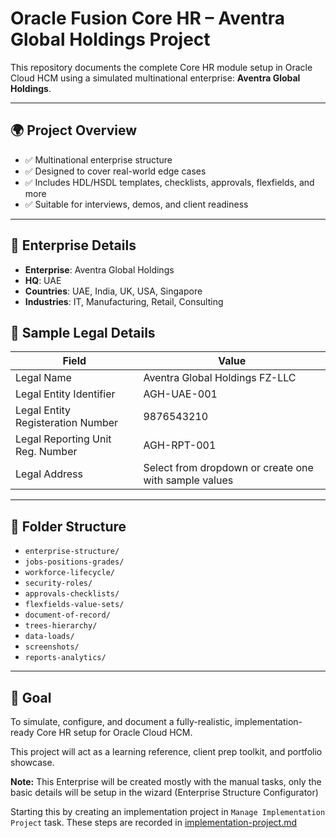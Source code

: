 # Oracle Fusion Core HR – Aventra Global Holdings Project

This repository documents the complete Core HR module setup in Oracle Cloud HCM using a simulated multinational enterprise: **Aventra Global Holdings**.

---

## 🌍 Project Overview

- ✅ Multinational enterprise structure
- ✅ Designed to cover real-world edge cases
- ✅ Includes HDL/HSDL templates, checklists, approvals, flexfields, and more
- ✅ Suitable for interviews, demos, and client readiness

---

## 🏢 Enterprise Details

- **Enterprise**: Aventra Global Holdings
- **HQ**: UAE
- **Countries**: UAE, India, UK, USA, Singapore
- **Industries**: IT, Manufacturing, Retail, Consulting

## 📜 Sample Legal Details

| Field                             | Value                                                 |
|-----------------------------------|-------------------------------------------------------|
| Legal Name	                    | Aventra Global Holdings FZ-LLC                        |
| Legal Entity Identifier           | AGH-UAE-001                                           |
| Legal Entity Registeration Number | 9876543210                                            |
| Legal Reporting Unit Reg. Number  | AGH-RPT-001                                           |
| Legal Address	                    | Select from dropdown or create one with sample values |


---

## 📂 Folder Structure

- `enterprise-structure/`
- `jobs-positions-grades/`
- `workforce-lifecycle/`
- `security-roles/`
- `approvals-checklists/`
- `flexfields-value-sets/`
- `document-of-record/`
- `trees-hierarchy/`
- `data-loads/`
- `screenshots/`
- `reports-analytics/`

---

## 🧭 Goal

To simulate, configure, and document a fully-realistic, implementation-ready Core HR setup for Oracle Cloud HCM.

This project will act as a learning reference, client prep toolkit, and portfolio showcase.

**Note:** This Enterprise will be created mostly with the manual tasks, only the basic details will be setup in the wizard (Enterprise Structure Configurator) 

Starting this by creating an implementation project in `Manage Implementation Project` task. 
These steps are recorded in [implementation-project.md](./enterprise-structure/implementation-project.md)
